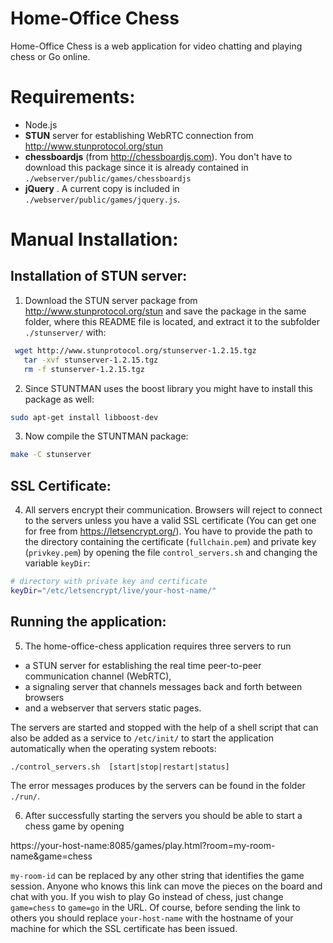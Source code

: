 # Home-Office Chess

Home-Office Chess is a web application for video chatting and playing chess or Go online.

Requirements:
=============
+ Node.js
+ __STUN__ server for establishing WebRTC connection from
  http://www.stunprotocol.org/stun
+ __chessboardjs__ (from http://chessboardjs.com). You don't have to download this package since it is already contained in `./webserver/public/games/chessboardjs`
+ __jQuery__ . A current copy is included in `./webserver/public/games/jquery.js`.

Manual Installation:
=====================

Installation of STUN server:
----------------------------
 1. Download the STUN server package from http://www.stunprotocol.org/stun and save the package
 in the same folder, where this README file is located, and extract it to the subfolder
 `./stunserver/` with:

 ```bash
  wget http://www.stunprotocol.org/stunserver-1.2.15.tgz
	tar -xvf stunserver-1.2.15.tgz
	rm -f stunserver-1.2.15.tgz
  ```

 2. Since STUNTMAN uses the boost library you might have to install this package as well:

 ```bash
 sudo apt-get install libboost-dev
 ```

 3. Now compile the STUNTMAN package:
 ```bash
 make -C stunserver
 ```

SSL Certificate:
----------------
 4. All servers encrypt their communication. Browsers will reject to connect to the servers unless you have
 a valid SSL certificate (You can get one for free from https://letsencrypt.org/). You have to provide the path
 to the directory containing the certificate (`fullchain.pem`) and private key (`privkey.pem`) by opening the file `control_servers.sh` and changing
 the variable `keyDir`:

 ```bash
 # directory with private key and certificate                      
 keyDir="/etc/letsencrypt/live/your-host-name/"
 ```

Running the application:
------------------------
 5. The home-office-chess application requires three servers to run

   + a STUN server for establishing the real time peer-to-peer communication channel (WebRTC),
   + a signaling server that channels messages back and forth between browsers
   + and a webserver that servers static pages.

   The servers are started and stopped with the help of a shell script that can also be added as
   a service to `/etc/init/` to start the application automatically when the operating system reboots:

 ```
 ./control_servers.sh  [start|stop|restart|status]
 ```

   The error messages produces by the servers can be found in the folder `./run/`.

 6. After successfully starting the servers you should be able to start a chess game by opening

   https://your-host-name:8085/games/play.html?room=my-room-name&game=chess

   `my-room-id` can be replaced by any other string that identifies the game session. Anyone who knows this link
   can move the pieces on the board and chat with you. If you wish to play Go instead of chess, just change `game=chess`
   to `game=go` in the URL.
   Of course, before sending the link to others you should replace `your-host-name` with the hostname of your machine
   for which the SSL certificate has been issued.

   
